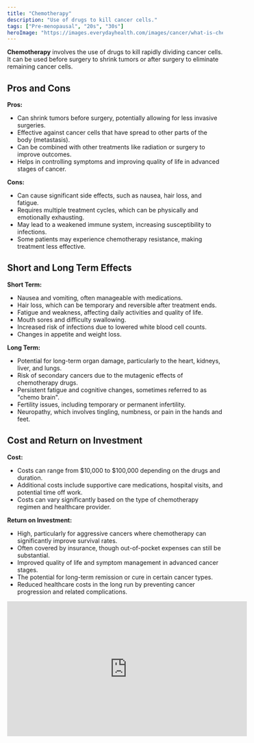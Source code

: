 ```yaml
---
title: "Chemotherapy"
description: "Use of drugs to kill cancer cells."
tags: ["Pre-menopausal", "20s", "30s"]
heroImage: "https://images.everydayhealth.com/images/cancer/what-is-chemotherapy-722x406.jpg?sfvrsn=912570a9_1"
---
```


**Chemotherapy** involves the use of drugs to kill rapidly dividing cancer cells. It can be used before surgery to shrink tumors or after surgery to eliminate remaining cancer cells.

## Pros and Cons

**Pros:**

- Can shrink tumors before surgery, potentially allowing for less invasive surgeries.
- Effective against cancer cells that have spread to other parts of the body (metastasis).
- Can be combined with other treatments like radiation or surgery to improve outcomes.
- Helps in controlling symptoms and improving quality of life in advanced stages of cancer.

**Cons:**

- Can cause significant side effects, such as nausea, hair loss, and fatigue.
- Requires multiple treatment cycles, which can be physically and emotionally exhausting.
- May lead to a weakened immune system, increasing susceptibility to infections.
- Some patients may experience chemotherapy resistance, making treatment less effective.

## Short and Long Term Effects

**Short Term:**

- Nausea and vomiting, often manageable with medications.
- Hair loss, which can be temporary and reversible after treatment ends.
- Fatigue and weakness, affecting daily activities and quality of life.
- Mouth sores and difficulty swallowing.
- Increased risk of infections due to lowered white blood cell counts.
- Changes in appetite and weight loss.

**Long Term:**

- Potential for long-term organ damage, particularly to the heart, kidneys, liver, and lungs.
- Risk of secondary cancers due to the mutagenic effects of chemotherapy drugs.
- Persistent fatigue and cognitive changes, sometimes referred to as "chemo brain".
- Fertility issues, including temporary or permanent infertility.
- Neuropathy, which involves tingling, numbness, or pain in the hands and feet.

## Cost and Return on Investment

**Cost:**

- Costs can range from $10,000 to $100,000 depending on the drugs and duration.
- Additional costs include supportive care medications, hospital visits, and potential time off work.
- Costs can vary significantly based on the type of chemotherapy regimen and healthcare provider.

**Return on Investment:**

- High, particularly for aggressive cancers where chemotherapy can significantly improve survival rates.
- Often covered by insurance, though out-of-pocket expenses can still be substantial.
- Improved quality of life and symptom management in advanced cancer stages.
- The potential for long-term remission or cure in certain cancer types.
- Reduced healthcare costs in the long run by preventing cancer progression and related complications.
<iframe width="560" height="315" src="https://www.youtube.com/embed/MUiVDggkzZM?si=3DQjqrW52N1EUwRM" title="YouTube video player" frameborder="0" allow="accelerometer; autoplay; clipboard-write; encrypted-media; gyroscope; picture-in-picture; web-share" referrerpolicy="strict-origin-when-cross-origin" allowfullscreen></iframe>
